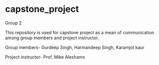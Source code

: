 # capstone_project
Group 2

This repository is used for capstone project as a mean of communication among group members and project instructor.

Group members- Gurdeep Singh, Harmandeep Singh, Karamjot kaur

Project instructor- Prof. Mike Aleshams
